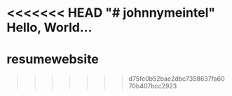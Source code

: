 <<<<<<< HEAD
"# johnnymeintel" 
Hello, World...
=======
# resumewebsite
>>>>>>> d75fe0b52bae2dbc7358637fa6070b407bcc2923
